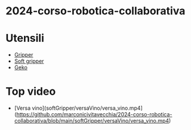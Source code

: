 # 2024-corso-robotica-collaborativa

# Utensili

- [Gripper](gripper)
- [Soft gripper](softGripper)
- [Geko](geko)


# Top video

- [Versa vino](softGripper/versaVino/versa_vino.mp4](https://github.com/marconicivitavecchia/2024-corso-robotica-collaborativa/blob/main/softGripper/versaVino/versa_vino.mp4)
